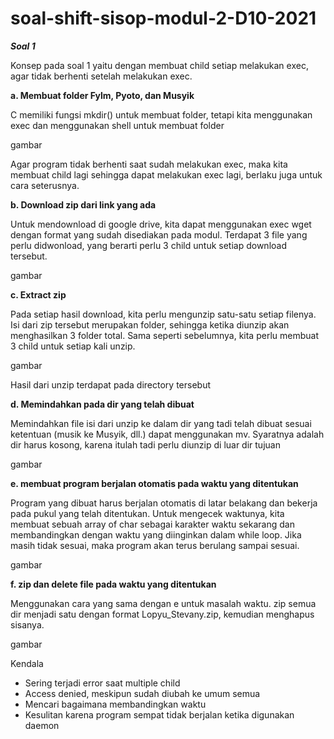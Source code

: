 # soal-shift-sisop-modul-2-D10-2021

**_Soal 1_**

Konsep pada soal 1 yaitu dengan membuat child setiap melakukan exec, agar tidak berhenti setelah melakukan exec.

**a. Membuat folder Fylm, Pyoto, dan Musyik**

C memiliki fungsi mkdir() untuk membuat folder, tetapi kita menggunakan exec dan menggunakan shell untuk membuat folder

gambar

Agar program tidak berhenti saat sudah melakukan exec, maka kita membuat child lagi sehingga dapat melakukan exec lagi, berlaku juga untuk cara seterusnya.

**b. Download zip dari link yang ada**

Untuk mendownload di google drive, kita dapat menggunakan exec wget dengan format yang sudah disediakan pada modul. Terdapat 3 file yang perlu didwonload, yang berarti perlu 3 child untuk setiap download tersebut.

gambar

**c. Extract zip**

Pada setiap hasil download, kita perlu mengunzip satu-satu setiap filenya. Isi dari zip tersebut merupakan folder, sehingga ketika diunzip akan menghasilkan 3 folder total. Sama seperti sebelumnya, kita perlu membuat 3 child untuk setiap kali unzip.

gambar

Hasil dari unzip terdapat pada directory tersebut

**d. Memindahkan pada dir yang telah dibuat**

Memindahkan file isi dari unzip ke dalam dir yang tadi telah dibuat sesuai ketentuan (musik ke Musyik, dll.) dapat menggunakan mv. Syaratnya adalah dir harus kosong, karena itulah tadi perlu diunzip di luar dir tujuan

gambar

**e. membuat program berjalan otomatis pada waktu yang ditentukan**

Program yang dibuat harus berjalan otomatis di latar belakang dan bekerja pada pukul yang telah ditentukan. Untuk mengecek waktunya, kita membuat sebuah array of char sebagai karakter waktu sekarang dan membandingkan dengan waktu yang diinginkan dalam while loop. Jika masih tidak sesuai, maka program akan terus berulang sampai sesuai.

gambar

**f. zip dan delete file pada waktu yang ditentukan**

Menggunakan cara yang sama dengan e untuk masalah waktu. zip semua dir menjadi satu dengan format Lopyu_Stevany.zip, kemudian menghapus sisanya.

gambar

Kendala
- Sering terjadi error saat multiple child
- Access denied, meskipun sudah diubah ke umum semua
- Mencari bagaimana membandingkan waktu
- Kesulitan karena program sempat tidak berjalan ketika digunakan daemon






